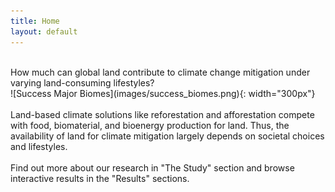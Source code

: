 ```yaml
---
title: Home
layout: default
---
```

<br>
How much can global land contribute to climate change mitigation under varying land-consuming lifestyles?
<br>
![Success Major Biomes](images/success_biomes.png){: width="300px"}
<br><br>
Land-based climate solutions like reforestation and afforestation compete with food, biomaterial, and bioenergy production for land. Thus, the availability of land for climate mitigation largely depends on societal choices and lifestyles.
<br><br>
Find out more about our research in "The Study" section and browse interactive results in the "Results" sections.

